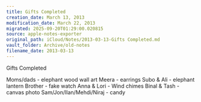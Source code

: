 ```yaml
---
title: Gifts Completed
creation_date: March 13, 2013
modification_date: March 22, 2013
migrated: 2025-09-20T01:29:00.020815
source: apple-notes-exporter
original_path: iCloud/Notes/2013-03-13-Gifts Completed.md
vault_folder: Archive/old-notes
filename_date: 2013-03-13
---
```





Gifts Completed 

Moms/dads - elephant wood wall art
Meera - earrings
Subo & Ali - elephant lantern
Brother - fake watch
Anna & Lori - Wind chimes 
Binal & Tash - canvas photo
Sam/Jon/Ilan/Mehdi/Niraj - candy
